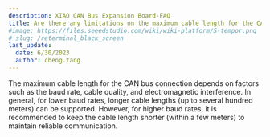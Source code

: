 ```yaml
---
description: XIAO CAN Bus Expansion Board-FAQ
title: Are there any limitations on the maximum cable length for the CAN bus connection?
#image: https://files.seeedstudio.com/wiki/wiki-platform/S-tempor.png
# slug: /reterminal_black_screen
last_update:
  date: 6/30/2023
  author: cheng.tang
---
```

The maximum cable length for the CAN bus connection depends on factors such as the baud rate, cable quality, and electromagnetic interference. In general, for lower baud rates, longer cable lengths (up to several hundred meters) can be supported. However, for higher baud rates, it is recommended to keep the cable length shorter (within a few meters) to maintain reliable communication.